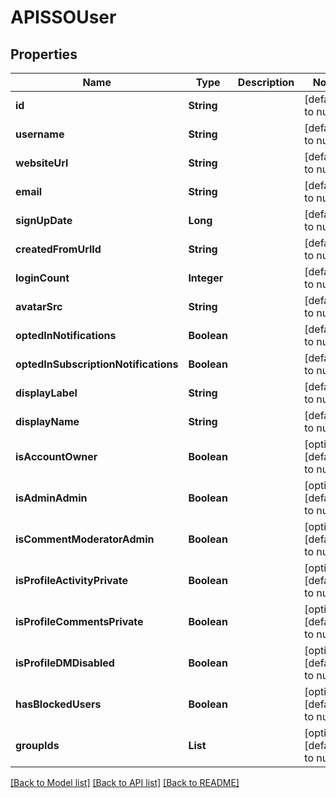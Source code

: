 # APISSOUser
## Properties

| Name | Type | Description | Notes |
|------------ | ------------- | ------------- | -------------|
| **id** | **String** |  | [default to null] |
| **username** | **String** |  | [default to null] |
| **websiteUrl** | **String** |  | [default to null] |
| **email** | **String** |  | [default to null] |
| **signUpDate** | **Long** |  | [default to null] |
| **createdFromUrlId** | **String** |  | [default to null] |
| **loginCount** | **Integer** |  | [default to null] |
| **avatarSrc** | **String** |  | [default to null] |
| **optedInNotifications** | **Boolean** |  | [default to null] |
| **optedInSubscriptionNotifications** | **Boolean** |  | [default to null] |
| **displayLabel** | **String** |  | [default to null] |
| **displayName** | **String** |  | [default to null] |
| **isAccountOwner** | **Boolean** |  | [optional] [default to null] |
| **isAdminAdmin** | **Boolean** |  | [optional] [default to null] |
| **isCommentModeratorAdmin** | **Boolean** |  | [optional] [default to null] |
| **isProfileActivityPrivate** | **Boolean** |  | [optional] [default to null] |
| **isProfileCommentsPrivate** | **Boolean** |  | [optional] [default to null] |
| **isProfileDMDisabled** | **Boolean** |  | [optional] [default to null] |
| **hasBlockedUsers** | **Boolean** |  | [optional] [default to null] |
| **groupIds** | **List** |  | [optional] [default to null] |

[[Back to Model list]](../README.md#documentation-for-models) [[Back to API list]](../README.md#documentation-for-api-endpoints) [[Back to README]](../README.md)

